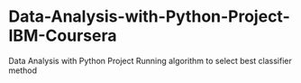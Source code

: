 # Data-Analysis-with-Python-Project-IBM-Coursera
Data Analysis with Python Project
Running algorithm to select best classifier method
